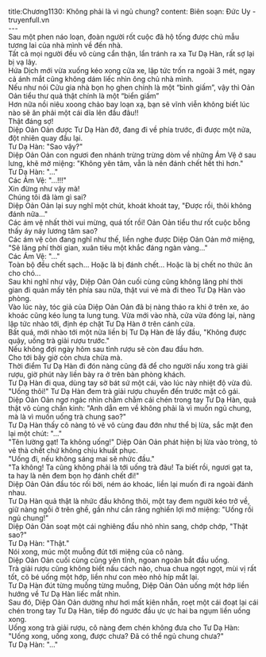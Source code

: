 title:Chương1130: Không phải là vì ngủ chung?
content:
Biên soạn: Đức Uy - truyenfull.vn<br>---<br>Sau một phen náo loạn, đoàn người rốt cuộc đã hộ tống được chủ mẫu tương lai của nhà mình về đến nhà.<br>Tất cả mọi người đều vô cùng cẩn thận, lẩn tránh ra xa Tư Dạ Hàn, rất sợ lại bị vạ lây.<br>Hứa Dịch mới vừa xuống kéo xong cửa xe, lập tức trốn ra ngoài 3 mét, ngay cả ánh mắt cũng không dám liếc nhìn ông chủ nhà mình.<br>Nếu như nói Cửu gia nhà bọn họ ghen chính là một “bình giấm”, vậy thì Oản Oản tiểu thư quả thật chính là một “biển giấm”<br>Hơn nữa nồi niêu xoong chảo bay loạn xạ, bạn sẽ vĩnh viễn không biết lúc nào sẽ ăn phải một cái dĩa lên đầu đâu!!<br>Thật đáng sợ!<br>Diệp Oản Oản được Tư Dạ Hàn đỡ, đang đi về phía trước, đi được một nửa, đột nhiên quay đầu lại.<br>Tư Dạ Hàn: "Sao vậy?"<br>Diệp Oản Oản con ngươi đen nhánh trừng trừng dòm về những Ám Vệ ở sau lưng, khẽ mở miệng: "Không yên tâm, vẫn là nên đánh chết hết thì hơn."<br>Tư Dạ Hàn: "..."<br>Các Ám Vệ: "...!!!"<br>Xin đừng như vậy mà!<br>Chúng tôi đã làm gì sai?<br>Diệp Oản Oản lại suy nghĩ một chút, khoát khoát tay, "Được rồi, thôi không đánh nữa..."<br>Các ám vệ nhất thời vui mừng, quá tốt rồi! Oản Oản tiểu thư rốt cuộc bỗng thấy áy náy lương tâm sao?<br>Các ám vệ còn đang nghĩ như thế, liền nghe được Diệp Oản Oản mở miệng, "Sẽ lãng phí thời gian, xuân tiêu một khắc đáng ngàn vàng..."<br>Các Ám Vệ: "..."<br>Toàn bộ đều chết sạch... Hoặc là bị đánh chết... Hoặc là bị chết no thức ăn cho chó...<br>Sau khi nghĩ như vậy, Diệp Oản Oản cuối cùng cũng không lãng phí thời gian đi quản mấy tên phía sau nữa, thật vui vẻ mà đi theo Tư Dạ Hàn vào phòng.<br>Vào lúc này, tóc giả của Diệp Oản Oản đã bị nàng tháo ra khi ở trên xe, áo khoác cũng kéo lung ta lung tung. Vừa mới vào nhà, cửa vừa đóng lại, nàng lập tức nhào tới, định ép chặt Tư Dạ Hàn ở trên cánh cửa.<br>Bất quá, mới nhào tới một nửa liền bị Tư Dạ Hàn đè lấy đầu, "Không được quậy, uống trà giải rượu trước."<br>Nếu không đợi ngày hôm sau tỉnh rượu sẽ còn đau đầu hơn.<br>Cho tới bây giờ còn chưa chừa mà.<br>Thời điểm Tư Dạ Hàn đi đón nàng cũng đã để cho người nấu xong trà giải rượu, giờ phút này liền bày ra ở trên bàn phòng khách.<br>Tư Dạ Hàn đi qua, dùng tay sờ bát sứ một cái, vào lúc này nhiệt độ vừa đủ.<br>"Uống thôi!" Tư Dạ Hàn đem trà giải rượu chuyển đến trước mặt cô gái.<br>Diệp Oản Oản ngơ ngác nhìn chằm chằm cái chén trong tay Tư Dạ Hàn, quả thật vô cùng chấn kinh: "Anh dẫn em về không phải là vì muốn ngủ chung, mà là vì muốn uống trà chung sao?"<br>Tư Dạ Hàn thấy cô nàng tỏ vẻ vô cùng đau đớn như thể bị lừa, sắc mặt đen lại một chút: "..."<br>"Tên lường gạt! Ta không uống!" Diệp Oản Oản phát hiện bị lừa vào tròng, tỏ vẻ thà chết chứ không chịu khuất phục.<br>"Uống đi, nếu không sáng mai sẽ nhức đầu."<br>"Ta không! Ta cũng không phải là tới uống trà đâu! Ta biết rồi, ngươi gạt ta, ta hay là nên đem bọn họ đánh chết đi!"<br>Diệp Oản Oản đầu tóc rối bời, ném áo khoác, liền lại muốn đi ra ngoài đánh nhau.<br>Tư Dạ Hàn quả thật là nhức đầu không thôi, một tay đem người kéo trở về, giữ nàng ngồi ở trên ghế, gần như cắn răng nghiến lợi mở miệng: "Uống rồi ngủ chung!"<br>Diệp Oản Oản soạt một cái nghiêng đầu nhỏ nhìn sang, chớp chớp, "Thật sao?"<br>Tư Dạ Hàn: "Thật."<br>Nói xong, múc một muỗng đút tới miệng của cô nàng.<br>Diệp Oản Oản cuối cùng cũng yên tĩnh, ngoan ngoãn bắt đầu uống.<br>Trà giải rượu cũng không biết nấu cách nào, chua chua ngọt ngọt, mùi vị rất tốt, cô bé uống một hớp, liền như con mèo nhỏ híp mắt lại.<br>Tư Dạ Hàn đút từng muỗng từng muỗng, Diệp Oản Oản uống một hớp liền hướng về Tư Dạ Hàn liếc mắt nhìn.<br>Sau đó, Diệp Oản Oản dường như hơi mất kiên nhẫn, roẹt một cái đoạt lại cái chén trong tay Tư Dạ Hàn, tiếp đó ngước đầu ực ực hai ba ngụm liền uống xong.<br>Uống xong trà giải rượu, cô nàng đem chén không đưa cho Tư Dạ Hàn: "Uống xong, uống xong, được chưa? Đã có thể ngủ chung chưa?"<br>Tư Dạ Hàn: "..."